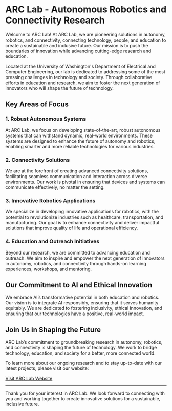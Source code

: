 # ARC Lab - Autonomous Robotics and Connectivity Research

Welcome to ARC Lab! At ARC Lab, we are pioneering solutions in autonomy, robotics, and connectivity, connecting technology, people, and education to create a sustainable and inclusive future. Our mission is to push the boundaries of innovation while advancing cutting-edge research and education.

Located at the University of Washington's Department of Electrical and Computer Engineering, our lab is dedicated to addressing some of the most pressing challenges in technology and society. Through collaborative efforts in education and research, we aim to foster the next generation of innovators who will shape the future of technology.

## Key Areas of Focus

### 1. **Robust Autonomous Systems**
At ARC Lab, we focus on developing state-of-the-art, robust autonomous systems that can withstand dynamic, real-world environments. These systems are designed to enhance the future of autonomy and robotics, enabling smarter and more reliable technologies for various industries.

### 2. **Connectivity Solutions**
We are at the forefront of creating advanced connectivity solutions, facilitating seamless communication and interaction across diverse environments. Our work is pivotal in ensuring that devices and systems can communicate effectively, no matter the setting.

### 3. **Innovative Robotics Applications**
We specialize in developing innovative applications for robotics, with the potential to revolutionize industries such as healthcare, transportation, and manufacturing. Our goal is to enhance connectivity and deliver impactful solutions that improve quality of life and operational efficiency.

### 4. **Education and Outreach Initiatives**
Beyond our research, we are committed to advancing education and outreach. We aim to inspire and empower the next generation of innovators in autonomy, robotics, and connectivity through hands-on learning experiences, workshops, and mentoring.

## Our Commitment to AI and Ethical Innovation
We embrace AI’s transformative potential in both education and robotics. Our vision is to integrate AI responsibly, ensuring that it serves humanity equitably. We are dedicated to fostering inclusivity, ethical innovation, and ensuring that our technologies have a positive, real-world impact.

## Join Us in Shaping the Future
ARC Lab’s commitment to groundbreaking research in autonomy, robotics, and connectivity is shaping the future of technology. We work to bridge technology, education, and society for a better, more connected world.

To learn more about our ongoing research and to stay up-to-date with our latest projects, please visit our website:

[Visit ARC Lab Website](https://www.arcuw.org)

---

Thank you for your interest in ARC Lab. We look forward to connecting with you and working together to create innovative solutions for a sustainable, inclusive future.
